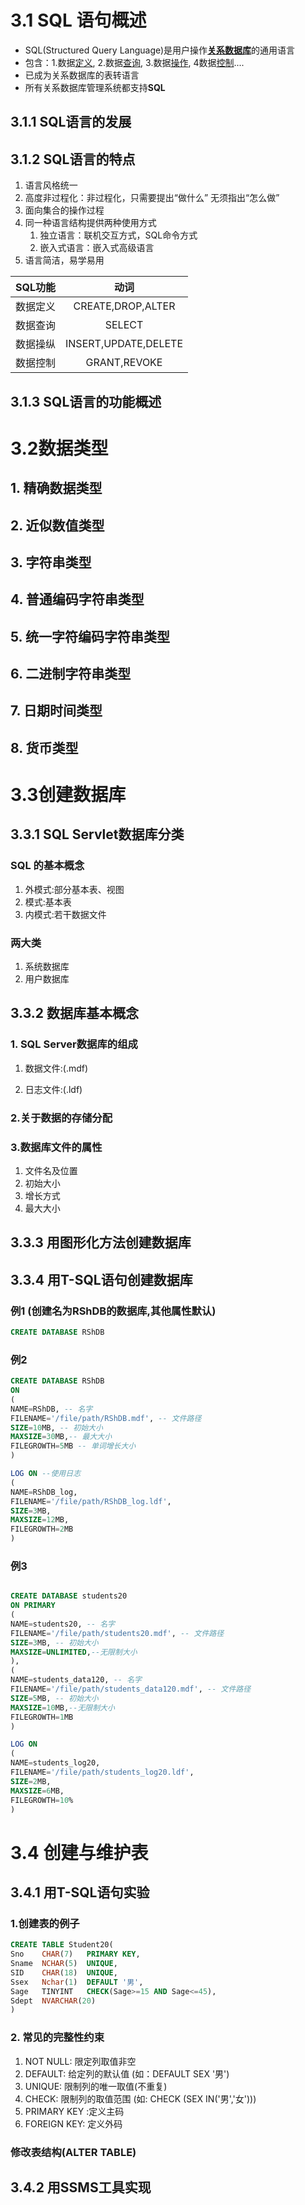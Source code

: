 # 3.1 SQL 语句概述

* SQL(Structured Query Language)是用户操作<u>**关系数据库**</u>的通用语言
* 包含：1.数据<u>定义</u>, 2.数据<u>查询</u>, 3.数据<u>操作</u>, 4数据<u>控制</u>....
* 已成为关系数据库的表转语言
* 所有关系数据库管理系统都支持<b>SQL</b>

## 3.1.1 SQL语言的发展

## 3.1.2 SQL语言的特点
1. 语言风格统一
2. 高度非过程化：非过程化，只需要提出“做什么” 无须指出“怎么做”
3. 面向集合的操作过程
4. 同一种语言结构提供两种使用方式
	1. 独立语言：联机交互方式，SQL命令方式
	2. 嵌入式语言：嵌入式高级语言
5. 语言简洁，易学易用

|  SQL功能 |         动词         |
|:--------:|:--------------------:|
| 数据定义 |   CREATE,DROP,ALTER  |
| 数据查询 |        SELECT        |
| 数据操纵 | INSERT,UPDATE,DELETE |
| 数据控制 |     GRANT,REVOKE     |


## 3.1.3 SQL语言的功能概述

# 3.2数据类型
## 1. 精确数据类型
## 2. 近似数值类型
## 3. 字符串类型
## 4. 普通编码字符串类型
## 5. 统一字符编码字符串类型
## 6. 二进制字符串类型
## 7. 日期时间类型
## 8. 货币类型


# 3.3创建数据库

## 3.3.1 SQL Servlet数据库分类

### SQL 的基本概念
1. 外模式:部分基本表、视图
2. 模式:基本表
3. 内模式:若干数据文件

### 两大类
1. 系统数据库
2. 用户数据库

## 3.3.2 数据库基本概念

### 1. SQL Server数据库的组成
1. 数据文件:(.mdf)

2. 日志文件:(.ldf)


### 2.关于数据的存储分配

### 3.数据库文件的属性
1. 文件名及位置
2. 初始大小
3. 增长方式
4. 最大大小


## 3.3.3 用图形化方法创建数据库


## 3.3.4 用T-SQL语句创建数据库

### 例1 (创建名为RShDB的数据库,其他属性默认)
```sql
CREATE DATABASE RShDB
```

### 例2 
```sql
CREATE DATABASE RShDB
ON
(
NAME=RShDB, -- 名字
FILENAME='/file/path/RShDB.mdf', -- 文件路径
SIZE=10MB, -- 初始大小
MAXSIZE=30MB,-- 最大大小
FILEGROWTH=5MB -- 单词增长大小
)

LOG ON --使用日志
(
NAME=RShDB_log,
FILENAME='/file/path/RShDB_log.ldf',
SIZE=3MB,
MAXSIZE=12MB,
FILEGROWTH=2MB
)

```

### 例3
```sql

CREATE DATABASE students20
ON PRIMARY
(
NAME=students20, -- 名字
FILENAME='/file/path/students20.mdf', -- 文件路径
SIZE=3MB, -- 初始大小
MAXSIZE=UNLIMITED,--无限制大小 
),
(
NAME=students_data120, -- 名字
FILENAME='/file/path/students_data120.mdf', -- 文件路径
SIZE=5MB, -- 初始大小
MAXSIZE=10MB,--无限制大小 
FILEGROWTH=1MB
)

LOG ON
(
NAME=students_log20,
FILENAME='/file/path/students_log20.ldf',
SIZE=2MB,
MAXSIZE=6MB,
FILEGROWTH=10%
)
```

# 3.4 创建与维护表

## 3.4.1 用T-SQL语句实验
### 1.创建表的例子
```sql
CREATE TABLE Student20(
Sno    CHAR(7)   PRIMARY KEY,
Sname  NCHAR(5)  UNIQUE,
SID    CHAR(18)  UNIQUE,
Ssex   Nchar(1)  DEFAULT '男',
Sage   TINYINT   CHECK(Sage>=15 AND Sage<=45),
Sdept  NVARCHAR(20) 
)
```

### 2. 常见的完整性约束
1. NOT NULL: 限定列取值非空
2. DEFAULT: 给定列的默认值 (如：DEFAULT SEX '男')
3. UNIQUE: 限制列的唯一取值(不重复)
4. CHECK: 限制列的取值范围 (如: CHECK (SEX IN('男','女')))
5. PRIMARY KEY :定义主码
6. FOREIGN KEY: 定义外码

### 修改表结构(ALTER TABLE)





## 3.4.2 用SSMS工具实现

